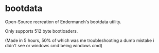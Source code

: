 # bootdata
Open-Source recreation of Endermanch's bootdata utility. 

Only supports 512 byte bootloaders. 


(Made in 5 hours, 50% of which was me troubleshooting a dumb mistake i didn't see or windows cmd being windows cmd)
